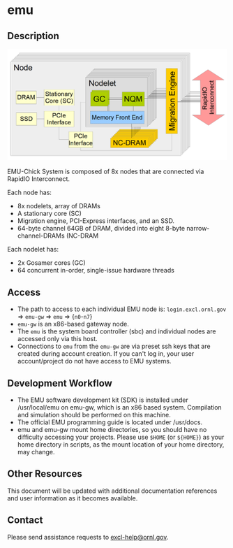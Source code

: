# emu

## Description

![](../.gitbook/assets/emu-overview.png)

EMU-Chick System is composed of 8x nodes that are connected via RapidIO Interconnect.

Each node has:

* 8x nodelets, array of DRAMs
* A stationary core (SC)
* Migration engine, PCI-Express interfaces, and an SSD. 
* 64-byte channel 64GB of DRAM, divided into eight 8-byte narrow-channel-DRAMs (NC-DRAM

Each nodelet has:

* 2x Gosamer cores (GC)
* 64 concurrent in-order, single-issue hardware threads

## Access

* The path to access to each individual EMU node is: `login.excl.ornl.gov` ⇒ `emu-gw` ⇒ `emu` ⇒ {`n0`-`n7`}
* `emu-gw` is an x86-based gateway node.
* The `emu` is the system board controller (sbc) and individual nodes are accessed only via this host.
* Connections to `emu` from the `emu-gw` are via preset ssh keys that are created during account creation. If you can't log in, your user account/project do not have access to EMU systems.

## Development Workflow

* The EMU software development kit (SDK) is installed under /usr/local/emu on emu-gw, which is an x86 based system. Compilation and simulation should be performed on this machine.
* The official EMU programming guide is located under /usr/docs.
* emu and emu-gw mount home directories, so you should have no difficulty accessing your projects. Please use `$HOME` (or `${HOME}`) as your home directory in scripts, as the mount location of your home directory, may change.

## Other Resources

This document will be updated with additional documentation references and user information as it becomes available.

## Contact

Please send assistance requests to excl-help@ornl.gov.
